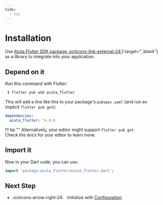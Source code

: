 ```yaml
---
hide:
  - toc
---
```


# Installation

Use [Aiuta Flutter SDK package :octicons-link-external-24:](https://pub.dev/packages/aiuta_flutter/install){:target="_blank"} as a library to integrate into your application.

## Depend on it

Run this command with Flutter:

```bash
 $ flutter pub add aiuta_flutter
```

This will add a line like this to your package's `pubspec.yaml` (and run an implicit `flutter pub get`):

```yaml
dependencies:
  aiuta_flutter: ^4.0.0
```

!!! tip ""
    Alternatively, your editor might support `flutter pub get`.<br>Check the docs for your editor to learn more.

## Import it

Now in your Dart code, you can use:

```dart
import 'package:aiuta_flutter/aiuta_flutter.dart';
```

## Next Step

<div class="grid cards" markdown>

- :octicons-arrow-right-24: &nbsp; Initialize with [Configuration](configuration.md)

</div>